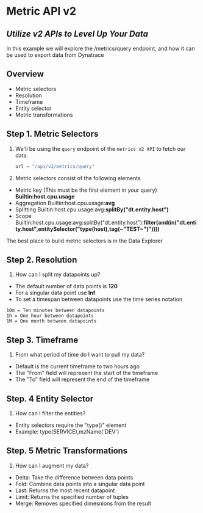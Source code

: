 # Metric API v2
## _Utilize v2 APIs to Level Up Your Data_
In this example we will explore the /metrics/query endpoint, and how it can be used to export data from Dynatrace
## Overview

- Metric selectors
- Resolution
- Timeframe
- Entity selector
- Metric transformations

## Step 1. Metric Selectors
1. We'll be using the `query` endpoint of the `metrics v2 API` to fetch our data.

   ```python
   url = "/api/v2/metrics/query"
   ```
2. Metric selectors consist of the following elements
 - Metric key (This must be the first element in your query)
  **Builtin:host.cpu.usage**
 - Aggregation
 Builtin:host.cpu.usage:**avg**
 - Splitting
  Builtin:host.cpu.usage:avg:**splitBy("dt.entity.host")**
 - Scope
 Builtin:host.cpu.usage:avg:splitBy("dt.entity.host"):**filter(and(in("dt.entity.host",entitySelector("type(host),tag(~"TEST~")"))))**

The best place to build metric selectors is in the Data Explorer

## Step 2. Resolution
1. How can I split my datapoints up?
- The default number of data points is **120**
- For a singular data point use **Inf**
- To set a timespan between datapoints use the time series notation
 ``` 
10m = Ten minutes between datapoints
1h = One hour between datapoints
1M = One month between datapoints
```

## Step 3. Timeframe
1. From what period of time do I want to pull my data?
- Default is the current timeframe to two hours ago
- The "From" field will represent the start of the timeframe
- The "To" field will represent the end of the timeframe

## Step. 4 Entity Selector
1. How can I filter the entities?
- Entity selectors require the "type()" element
- Example: type(SERVICE),mzName('DEV') 

## Step. 5 Metric Transformations
1. How can I augment my data?
- Delta: Take the difference between data points
- Fold: Combine data points into a singular data point
- Last: Returns the most recent datapoint
- Limit: Returns the specified number of tuples
- Merge: Removes specified dimesnions from the result

